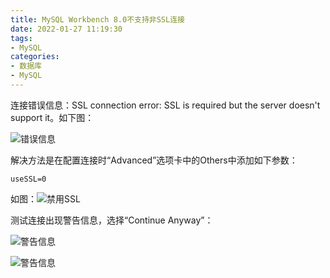 ```yaml
---
title: MySQL Workbench 8.0不支持非SSL连接
date: 2022-01-27 11:19:30
tags:
- MySQL
categories:
- 数据库
- MySQL
---
```


连接错误信息：SSL connection error: SSL is required but the server doesn't support it。如下图：

![错误信息](/images/20220127/mysql-ssl-error1.jpg)

解决方法是在配置连接时“Advanced”选项卡中的Others中添加如下参数：

```Text
useSSL=0
```

如图：![禁用SSL](/images/20220127/mysql-ssl-error2.jpg)

测试连接出现警告信息，选择“Continue Anyway”：

![警告信息](/images/20220127/mysql-ssl-error3.jpg)

![警告信息](/images/20220127/mysql-ssl-error4.jpg)